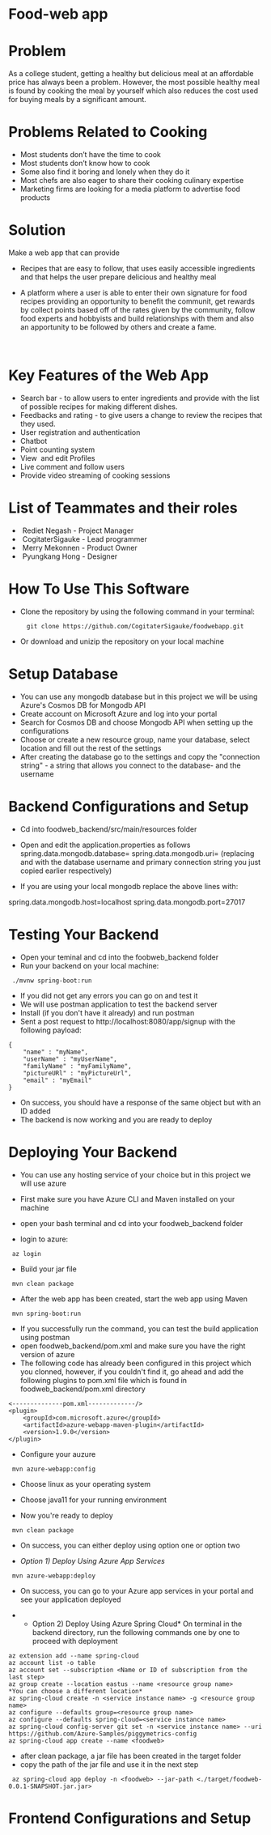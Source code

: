 # Food-web app

# Problem

As a college student, getting a healthy but delicious meal at an affordable price has always been a problem.
However, the most possible healthy meal is found by cooking the meal by yourself which also reduces the cost used for buying meals by a significant amount.

# Problems Related to Cooking

* Most students don’t have the time to cook
* Most students don’t know how to cook
* Some also find it boring and lonely when they do it
* Most chefs are also eager to share their cooking culinary expertise
* Marketing firms are looking for a media platform to advertise food products

# Solution

Make a web app that can provide

* Recipes that are easy to follow, that uses easily accessible ingredients and that helps the user prepare delicious and healthy meal

* A platform where a user is able to enter their own signature for food recipes providing an opportunity to benefit the communit, get rewards by collect points based off of the rates given by the community, follow food experts and hobbyists and build relationships with them and also an apportunity to be followed by others and create a fame.

            
            
# Key Features of the Web App

* Search bar - to allow users to enter ingredients and provide with the list of possible recipes for making different dishes.
* Feedbacks and rating - to give users a change to review the recipes that they used. 
* User registration and authentication 
* Chatbot 
* Point counting system
* View  and edit Profiles
* Live comment and follow users 
* Provide video streaming of cooking sessions 


# List of Teammates and their roles

*  Rediet Negash - Project Manager
*  CogitaterSigauke - Lead programmer
*  Merry Mekonnen - Product Owner
*  Pyungkang Hong - Designer

# How To Use This Software

* Clone the repository by using the following command in your terminal:
```
     git clone https://github.com/CogitaterSigauke/foodwebapp.git
```
* Or download and unizip the repository on your local machine 

# Setup Database

* You can use any mongodb database but in this project we will be using 
Azure's Cosmos DB for Mongodb API
* Create account on Microsoft Azure and log into your portal
* Search for Cosmos DB and choose Mongodb API when setting up the configurations
* Choose or create a new resource group, name your database, select location
and fill out the rest of the settings
* After creating the database go to the settings and copy the "connection string" - a string that allows you connect to the database- and the username

# Backend Configurations and Setup

* Cd into foodweb_backend/src/main/resources folder
* Open and edit the application.properties as follows
spring.data.mongodb.database=<username>
spring.data.mongodb.uri=<primarySonnectionString>
(replacing <username> and <primaryConnectionString> with the database username and primary connection string you just copied earlier respectively)

* If you are using your local mongodb replace the above lines with:

spring.data.mongodb.host=localhost
spring.data.mongodb.port=27017

# Testing Your Backend

* Open your teminal and cd into the foobweb_backend folder
* Run your backend on your local machine:
```
 ./mvnw spring-boot:run

```

* If you did not get any errors you can go on and test it
* We will use postman application to test the backend server
* Install (if you don't have it already) and run postman
* Sent a post request to http://localhost:8080/app/signup with the following payload:
```
{
    "name" : "myName",
    "userName" : "myUserName",
    "familyName" : "myFamilyName",
    "pictureURl" : "myPictureUrl",
    "email" : "myEmail"
}
``` 
* On success, you should have a response of the same object but with an ID added
* The backend is now working and you are ready to deploy

# Deploying Your Backend

* You can use any hosting service of your choice but in this project we will use azure

* First make sure you have Azure CLI and Maven installed on your machine
* open your bash terminal and cd into your foodweb_backend folder
* login to azure:
```
 az login
```
* Build your jar file
```
 mvn clean package
```
* After the web app has been created, start the web app using Maven
```
 mvn spring-boot:run
```
* If you successfully run the command, you can test the build application using postman 
* open foodweb_backend/pom.xml and make sure you have the right version of azure
* The following code has already been configured in this project which you clonned, however, if you couldn't find it, go ahead and add the following plugins to pom.xml file which is found in foodweb_backend/pom.xml directory
```
<--------------pom.xml-------------/>
<plugin>
    <groupId>com.microsoft.azure</groupId>
    <artifactId>azure-webapp-maven-plugin</artifactId>
    <version>1.9.0</version>
</plugin>
```

* Configure your auzure
```
 mvn azure-webapp:config
```
* Choose linux as your operating system
* Choose java11 for your running environment

* Now you're ready to deploy
```
 mvn clean package
```
* On success, you can either deploy using option one or option two

* *Option 1) Deploy Using Azure App Services*
```
 mvn azure-webapp:deploy
```
* On success, you can go to your Azure app services in your portal and see your application deployed

* * Option 2) Deploy Using Azure Spring Cloud*
On terminal in the backend directory, run the following commands one by one to proceed with deployment
```
az extension add --name spring-cloud
az account list -o table
az account set --subscription <Name or ID of subscription from the last step>
az group create --location eastus --name <resource group name>
*You can choose a different location*
az spring-cloud create -n <service instance name> -g <resource group name>
az configure --defaults group=<resource group name>
az configure --defaults spring-cloud=<service instance name>
az spring-cloud config-server git set -n <service instance name> --uri https://github.com/Azure-Samples/piggymetrics-config
az spring-cloud app create --name <foodweb>
```

 * after clean package, a jar file has been created in the target folder
 * copy the path of the jar file and use it in the next step
```
 az spring-cloud app deploy -n <foodweb> --jar-path <./target/foodweb-0.0.1-SNAPSHOT.jar.jar>
```
# Frontend Configurations and Setup

